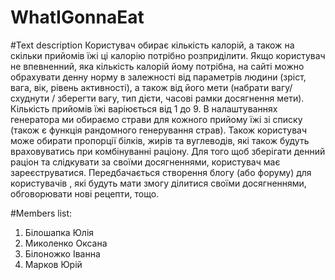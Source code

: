 # WhatIGonnaEat
#Text description
Користувач обирає кількість калорій, а також на скільки прийомів їжі ці калорію потрібно розприділити. Якщо користувач не впевненний, яка кількість калорій йому потрібна, на сайті можно обрахувати денну норму в залежності від параметрів людини (зріст, вага, вік, рівень активності), а також  від його мети (набрати вагу/ схуднути / зберегти вагу, тип дієти, часові рамки досягнення мети).
Кількість прийомів їжі варіюється від 1 до 9. 
В налаштуваннях генератора ми обираємо страви для кожного прийому їжі зі списку (також є функція рандомного генерування страв). Також користувач може обирати пропорції білків, жирів та вуглеводів, які також будуть враховуватись при комбінуванні раціону.
Для того щоб зберігати денний раціон та слідкувати за своїми досягненнями, користувач має зареєструватися. 
Передбачається створення блогу (або форуму) для користувачів , які будуть мати змогу ділитися своїми досягненнями, обговорювати нові рецепти, тощо.

#Members list:
1. Білошапка Юлія
2. Миколенко Оксана
3. Білоножко Іванна
4. Марков Юрій
